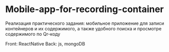 # Mobile-app-for-recording-container
 Реализация практического задания: мобильное приложение для записи контейнеров и их содержимого, а также удобного поиска и просмотре содержимого по Qr-коду

 Front: ReactNative 
 Back: js, mongoDB
